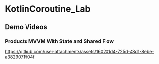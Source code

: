 # KotlinCoroutine_Lab

## Demo Videos
### Products MVVM With State and Shared Flow
https://github.com/user-attachments/assets/160201d4-725d-48d1-8ebe-a3829071504f
